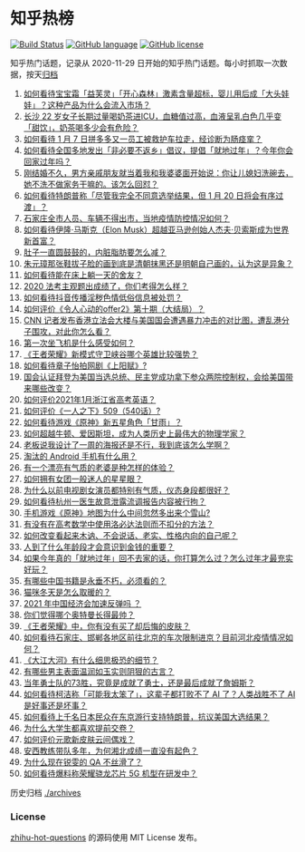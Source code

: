 # 知乎热榜
[![Build Status](https://github.com/ToWeLong/zhihu-hot-questions/workflows/CI/badge.svg)](https://github.com/ToWeLong/zhihu-hot-questions/actions)
[![GitHub language](https://img.shields.io/badge/language-golang-orange.svg)](https://golang.org/)
[![GitHub license](https://img.shields.io/github/license/ToWeLong/zhihu-hot-questions)](https://github.com/ToWeLong/zhihu-hot-questions/blob/main/LICENSE)

知乎热门话题，记录从 2020-11-29 日开始的知乎热门话题。每小时抓取一次数据，按天[归档](./archives)

<!-- BEGIN -->

1. [如何看待宝宝霜「益芙灵」「开心森林」激素含量超标，婴儿用后成「大头娃娃」？这种产品为什么会流入市场？](https://www.zhihu.com/question/438275588)
1. [长沙 22 岁女子长期过量喝奶茶进ICU，血糖值过高，血液呈乳白色几乎变「甜饮」，奶茶喝多少会有危险？](https://www.zhihu.com/question/438403941)
1. [如何看待 1 月 7 日拼多多又一员工被救护车拉走，经诊断为肠痉挛？](https://www.zhihu.com/question/438304813)
1. [如何看待全国多地发出「非必要不返乡」倡议，提倡「就地过年」？今年你会回家过年吗？](https://www.zhihu.com/question/437957211)
1. [刚结婚不久，男方亲戚朋友就当着我和我婆婆面开始说：你让儿媳妇洗碗去，她不洗不做家务干嘛的。该怎么回怼？](https://www.zhihu.com/question/345592311)
1. [如何看待特朗普称「尽管我完全不同意选举结果，但 1 月 20 日将会有序过渡」？](https://www.zhihu.com/question/438312489)
1. [石家庄全市人员、车辆不得出市，当地疫情防控情况如何？](https://www.zhihu.com/question/438325810)
1. [如何看待伊隆·马斯克（Elon Musk）超越亚马逊创始人杰夫·贝索斯成为世界新首富？](https://www.zhihu.com/question/438375132)
1. [肚子一直圆鼓鼓的，内脏脂肪要怎么减？](https://www.zhihu.com/question/45723322)
1. [朱元璋那张鞋拔子脸的画到底是清朝抹黑还是明朝自己画的，认为这是异象？](https://www.zhihu.com/question/436172958)
1. [如何看待能在床上躺一天的舍友？](https://www.zhihu.com/question/318657086)
1. [2020 法考主观题出成绩了，你们考得怎么样？](https://www.zhihu.com/question/438390733)
1. [如何看待抖音传播淫秽色情低俗信息被处罚？](https://www.zhihu.com/question/438401125)
1. [如何评价《令人心动的offer2》第十期（大结局）？](https://www.zhihu.com/question/438353764)
1. [CNN 记者发布香港立法会大楼与美国国会遭遇暴力冲击的对比图，遭乱港分子围攻，对此你怎么看？](https://www.zhihu.com/question/438323998)
1. [第一次坐飞机是什么感受如何？](https://www.zhihu.com/question/349379293)
1. [《王者荣耀》新模式守卫峡谷哪个英雄比较强势？](https://www.zhihu.com/question/438159210)
1. [如何看待章子怡拍网剧《上阳赋》?](https://www.zhihu.com/question/438267951)
1. [国会认证拜登为美国当选总统、民主党成功拿下参众两院控制权，会给美国带来哪些改变？](https://www.zhihu.com/question/438303178)
1. [如何评价2021年1月浙江省高考英语？](https://www.zhihu.com/question/438354241)
1. [如何评价《一人之下》509（540话）?](https://www.zhihu.com/question/438227762)
1. [如何看待游戏《原神》新五星角色「甘雨」？](https://www.zhihu.com/question/438111372)
1. [如何超越牛顿、爱因斯坦，成为人类历史上最伟大的物理学家？](https://www.zhihu.com/question/438277698)
1. [老板说我设计了一周的海报还是不行，我到底该怎么学啊？](https://www.zhihu.com/question/437998241)
1. [淘汰的 Android 手机有什么用？](https://www.zhihu.com/question/26022224)
1. [有一个漂亮有气质的老婆是种怎样的体验？](https://www.zhihu.com/question/317168724)
1. [如何拥有女团一般迷人的星星眼？](https://www.zhihu.com/question/431143857)
1. [为什么以前电视剧女演员都特别有气质，仪态身段都很好？](https://www.zhihu.com/question/437465097)
1. [如何看待杭州一医生故意泄露流调报告内容被行拘？](https://www.zhihu.com/question/438260873)
1. [手机游戏《原神》地图为什么中间忽然多出来个雪山?](https://www.zhihu.com/question/436493509)
1. [有没有在高考数学中使用洛必达法则而不扣分的方法？](https://www.zhihu.com/question/296821910)
1. [如何改变看起来木讷、不会说话、老实、性格内向的自己呢？](https://www.zhihu.com/question/266384603)
1. [人到了什么年龄段才会意识到金钱的重要？](https://www.zhihu.com/question/437869213)
1. [如果今年真的「就地过年」回不去家的话，你打算怎么过？怎么过年才最充实好玩？](https://www.zhihu.com/question/438413078)
1. [有哪些中国书籍是永垂不朽，必须看的？](https://www.zhihu.com/question/431135878)
1. [猫咪冬天是怎么取暖的？](https://www.zhihu.com/question/437475353)
1. [2021 年中国经济会加速反弹吗 ？](https://www.zhihu.com/question/437386256)
1. [你们觉得哪个奥特曼长得最帅？](https://www.zhihu.com/question/426904607)
1. [《王者荣耀》中，你有没有买了却后悔的皮肤？](https://www.zhihu.com/question/350246144)
1. [如何看待石家庄、邯郸各地区前往北京的车次限制进京？目前河北疫情情况如何？](https://www.zhihu.com/question/438139539)
1. [《大江大河》有什么细思极恐的细节？](https://www.zhihu.com/question/306141512)
1. [有哪些男主表面温润如玉实则阴狠的古言？](https://www.zhihu.com/question/311422229)
1. [当年勇士队的73胜，究竟是成就了勇士，还是最后成就了詹姆斯？](https://www.zhihu.com/question/437796172)
1. [如何看待柯洁称「可能我太笨了」，这辈子都打败不了 AI 了？人类战胜不了 AI 是好事还是坏事？](https://www.zhihu.com/question/438409639)
1. [如何看待上千名日本民众在东京游行支持特朗普，抗议美国大选结果？](https://www.zhihu.com/question/438444048)
1. [为什么大学生都喜欢提前交卷？](https://www.zhihu.com/question/332690857)
1. [如何评价元歌新皮肤云间偶戏？](https://www.zhihu.com/question/438204028)
1. [安西教练带队多年，为何湘北成绩一直没有起色？](https://www.zhihu.com/question/28703937)
1. [为什么现在锐雯的 QA 不丝滑了？](https://www.zhihu.com/question/432837529)
1. [如何看待爆料称荣耀骁龙芯片 5G  机型在研发中？](https://www.zhihu.com/question/438100218)

<!-- END -->

历史归档 [./archives](./archives)


### License
[zhihu-hot-questions](https://github.com/towelong/zhihu-hot-questions) 的源码使用 MIT License 发布。